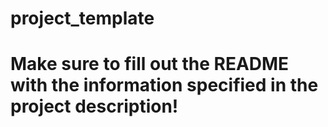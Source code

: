 # project_template
# Make sure to fill out the README with the information specified in the project description!
